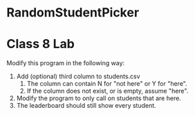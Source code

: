 # RandomStudentPicker


# Class 8 Lab
Modify this program in the following way:

1. Add (optional) third column to students.csv
	1. The column can contain N for "not here" or Y for "here".
	2. If the column does not exist, or is empty, assume "here".
2. Modify the program to only call on students that are here.
3. The leaderboard should still show every student.
